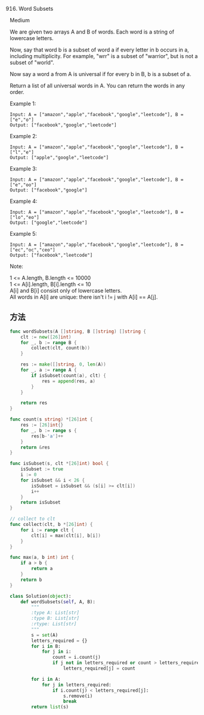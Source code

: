 916. Word Subsets


Medium


We are given two arrays A and B of words.  Each word is a string of lowercase letters.

Now, say that word b is a subset of word a if every letter in b occurs in a, including multiplicity.  For example, "wrr" is a subset of "warrior", but is not a subset of "world".

Now say a word a from A is universal if for every b in B, b is a subset of a. 

Return a list of all universal words in A.  You can return the words in any order.

 

Example 1:

```
Input: A = ["amazon","apple","facebook","google","leetcode"], B = ["e","o"]
Output: ["facebook","google","leetcode"]
```

Example 2:

```
Input: A = ["amazon","apple","facebook","google","leetcode"], B = ["l","e"]
Output: ["apple","google","leetcode"]
```

Example 3:

```
Input: A = ["amazon","apple","facebook","google","leetcode"], B = ["e","oo"]
Output: ["facebook","google"]
```

Example 4:

```
Input: A = ["amazon","apple","facebook","google","leetcode"], B = ["lo","eo"]
Output: ["google","leetcode"]
```

Example 5:

```
Input: A = ["amazon","apple","facebook","google","leetcode"], B = ["ec","oc","ceo"]
Output: ["facebook","leetcode"]
```
 

Note:

1 <= A.length, B.length <= 10000  
1 <= A[i].length, B[i].length <= 10  
A[i] and B[i] consist only of lowercase letters.  
All words in A[i] are unique: there isn't i != j with A[i] == A[j].  

## 方法


```go
func wordSubsets(A []string, B []string) []string {
    clt := new([26]int)
	for _, b := range B {
		collect(clt, count(b))
	}

	res := make([]string, 0, len(A))
	for _, a := range A {
		if isSubset(count(a), clt) {
			res = append(res, a)
		}
	}

	return res
}

func count(s string) *[26]int {
	res := [26]int{}
	for _, b := range s {
		res[b-'a']++
	}
	return &res
}

func isSubset(s, clt *[26]int) bool {
	isSubset := true
	i := 0
	for isSubset && i < 26 {
		isSubset = isSubset && (s[i] >= clt[i])
		i++
	}
	return isSubset
}

// collect to clt
func collect(clt, b *[26]int) {
	for i := range clt {
		clt[i] = max(clt[i], b[i])
	}
}

func max(a, b int) int {
	if a > b {
		return a
	}
	return b
}
```



```python
class Solution(object):
    def wordSubsets(self, A, B):
        """
        :type A: List[str]
        :type B: List[str]
        :rtype: List[str]
        """
        s = set(A)
        letters_required = {}
        for i in B:
            for j in i:
                count = i.count(j)
                if j not in letters_required or count > letters_required[j]:
                    letters_required[j] = count

        for i in A:
            for j in letters_required:
                if i.count(j) < letters_required[j]:
                    s.remove(i)
                    break
        return list(s)
```